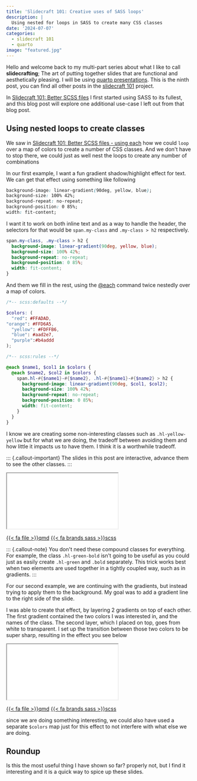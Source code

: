 ```yaml
---
title: 'Slidecraft 101: Creative uses of SASS loops'
description: |
  Using nested for loops in SASS to create many CSS classes
date: '2024-07-07'
categories:
  - slidecraft 101
  - quarto
image: "featured.jpg"
---
```




Hello and welcome back to my multi-part series about what I like to call **slidecrafting**; The art of putting together slides that are functional and aesthetically pleasing. I will be using [quarto presentations](https://quarto.org/). This is the ninth post, you can find all other posts in the [slidecraft 101](../../project/slidecraft-101/index.qmd#blog-posts) project.

In [Slidecraft 101: Better SCSS files](../slidecraft-scss-uses/index.qmd) I first started using SASS to its fullest, and this blog post will explore one additional use-case I left out from that blog post.

## Using nested loops to create classes

We saw in [Slidecraft 101: Better SCSS files - using each](../slidecraft-scss-uses/index.qmd#using-each-to-automatically-create-classes) how we could `loop` over a map of colors to create a number of CSS classes. And we don't have to stop there, we could just as well nest the loops to create any number of combinations

In our first example, I want a fun gradient shadow/highlight effect for text. We can get that effect using something like following

```css
background-image: linear-gradient(90deg, yellow, blue);
background-size: 100% 42%;
background-repeat: no-repeat;
background-position: 0 85%;
width: fit-content;
```

I want it to work on both inline text and as a way to handle the header, the selectors for that would be `span.my-class` and `.my-class > h2` respectively.


```css
span.my-class, .my-class > h2 {
  background-image: linear-gradient(90deg, yellow, blue);
  background-size: 100% 42%;
  background-repeat: no-repeat;
  background-position: 0 85%;
  width: fit-content;
}
```

And them we fill in the rest, using the [@each](https://sass-lang.com/documentation/at-rules/control/each/#with-maps) command twice nestedly over a map of colors.

```scss
/*-- scss:defaults --*/

$colors: (
  "red": #FFADAD, 
"orange": #FFD6A5, 
  "yellow": #FDFFB6, 
  "blue": #aad2e7, 
  "purple":#b4addd
);

/*-- scss:rules --*/

@each $name1, $col1 in $colors {
  @each $name2, $col2 in $colors {
    span.hl-#{$name1}-#{$name2}, .hl-#{$name1}-#{$name2} > h2 {
      background-image: linear-gradient(90deg, $col1, $col2);
      background-size: 100% 42%;
      background-repeat: no-repeat;
      background-position: 0 85%;
      width: fit-content;
    }
  }
}
```

I know we are creating some non-interesting classes such as `.hl-yellow-yellow` but for what we are doing, the tradeoff between avoiding them and how little it impacts us to have them. I think it is a worthwhile tradeoff.

::: {.callout-important}
The slides in this post are interactive, advance them to see the other classes.
:::

<iframe class="slide-deck" src="_tip-1.html">

</iframe>

<a href="_tip-1.qmd" target="_blank" class="listing-slides btn-links">{{< fa file >}}qmd<a>
<a href="_tip-1.scss" target="_blank" class="listing-video btn-links">{{< fa brands sass >}}scss<a>

::: {.callout-note}
You don't need these compound classes for everything. For example, the class `.hl-green-bold` isn't going to be useful as you could just as easily create `.hl-green` and `.bold` separately. This trick works best when two elements are used together in a tightly coupled way, such as in gradients. 
:::

For our second example, we are continuing with the gradients, but instead trying to apply them to the background. My goal was to add a gradient line to the right side of the slide. 

I was able to create that effect, by layering 2 gradients on top of each other. The first gradient contained the two colors I was interested in, and the names of the class. The second layer, which I placed on top, goes from white to transparent. I set up the transition between those two colors to be super sharp, resulting in the effect you see below

<iframe class="slide-deck" src="_tip-2.html">

</iframe>

<a href="_tip-2.qmd" target="_blank" class="listing-slides btn-links">{{< fa file >}}qmd<a>
<a href="_tip-2.scss" target="_blank" class="listing-video btn-links">{{< fa brands sass >}}scss<a>

since we are doing something interesting, we could also have used a separate `$colors` map just for this effect to not interfere with what else we are doing.

## Roundup

Is this the most useful thing I have shown so far? properly not, but I find it interesting and it is a quick way to spice up these slides.
